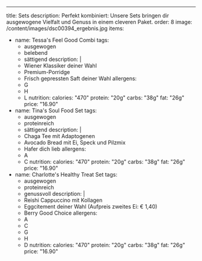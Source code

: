 ---
title: Sets
description: Perfekt kombiniert: Unsere Sets bringen dir ausgewogene Vielfalt und Genuss in einem cleveren Paket.
order: 8
image: /content/images/dsc00394_ergebnis.jpg
items:
  - name: Tessa's Feel Good Combi
    tags:
      - ausgewogen
      - belebend
      - sättigend
    description: |
      * Wiener Klassiker deiner Wahl
      * Premium-Porridge
      * Frisch gepressten Saft deiner Wahl
    allergens:
      - G
      - H
      - L
    nutrition:
      calories: "470"
      protein: "20g"
      carbs: "38g"
      fat: "26g"
    price: "16.90"
  - name: Tina's Soul Food Set
    tags:
      - ausgewogen
      - proteinreich
      - sättigend
    description: |
      * Chaga Tee mit Adaptogenen
      * Avocado Bread mit Ei, Speck und Pilzmix
      * Hafer dich lieb
    allergens:
      - A
      - C
    nutrition:
      calories: "470"
      protein: "20g"
      carbs: "38g"
      fat: "26g"
    price: "16.90"
  - name: Charlotte's Healthy Treat Set
    tags:
      - ausgewogen
      - proteinreich
      - genussvoll
    description: |
      * Reishi Cappuccino mit Kollagen
      * Eggcitement deiner Wahl (Aufpreis zweites Ei: € 1,40)
      * Berry Good Choice
    allergens:
      - A
      - C
      - G
      - H
      - D
    nutrition:
      calories: "470"
      protein: "20g"
      carbs: "38g"
      fat: "26g"
    price: "16.90"
